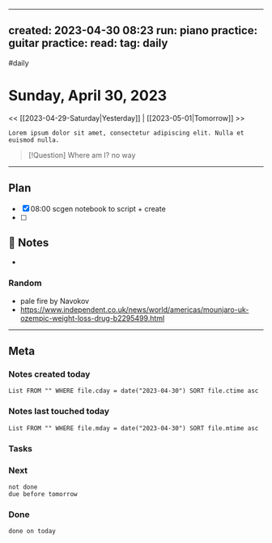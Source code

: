 
---
created: 2023-04-30 08:23
run: 
piano practice: 
guitar practice: 
read: 
tag: daily
---

#daily 

# Sunday, April 30, 2023

<< [[2023-04-29-Saturday|Yesterday]] | [[2023-05-01|Tomorrow]] >>


```ad-note 
Lorem ipsum dolor sit amet, consectetur adipiscing elit. Nulla et euismod nulla. 
```


> [!Question] Where am I?
> no way


---
## Plan

- [x] 08:00 scgen notebook to script + create
- [ ] 

## 📝 Notes
- 


### Random
- pale fire by Navokov
- https://www.independent.co.uk/news/world/americas/mounjaro-uk-ozempic-weight-loss-drug-b2295499.html



---
## Meta
### Notes created today
```dataview
List FROM "" WHERE file.cday = date("2023-04-30") SORT file.ctime asc
```

### Notes last touched today
```dataview
List FROM "" WHERE file.mday = date("2023-04-30") SORT file.mtime asc
```



### Tasks

### Next

```tasks
not done 
due before tomorrow
```

### Done

```tasks
done on today
```
